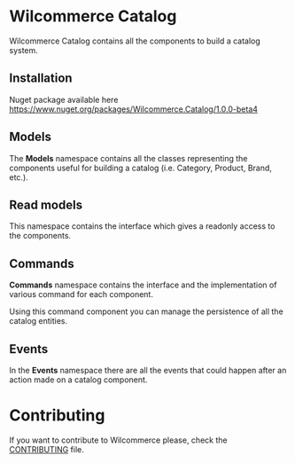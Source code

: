 # Wilcommerce Catalog
Wilcommerce Catalog contains all the components to build a catalog system.

## Installation
Nuget package available here https://www.nuget.org/packages/Wilcommerce.Catalog/1.0.0-beta4

## Models
The **Models** namespace contains all the classes representing the components useful for building a catalog (i.e. Category, Product, Brand, etc.).

## Read models
This namespace contains the interface which gives a readonly access to the components.

## Commands
**Commands** namespace contains the interface and the implementation of various command for each component.

Using this command component you can manage the persistence of all the catalog entities.

## Events
In the **Events** namespace there are all the events that could happen after an action made on a catalog component.

# Contributing
If you want to contribute to Wilcommerce please, check the [CONTRIBUTING](CONTRIBUTING.md) file.